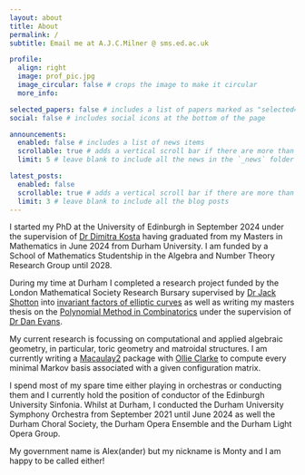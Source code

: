 ```yaml
---
layout: about
title: About
permalink: /
subtitle: Email me at A.J.C.Milner @ sms.ed.ac.uk

profile:
  align: right
  image: prof_pic.jpg
  image_circular: false # crops the image to make it circular
  more_info: 

selected_papers: false # includes a list of papers marked as "selected={true}"
social: false # includes social icons at the bottom of the page

announcements:
  enabled: false # includes a list of news items
  scrollable: true # adds a vertical scroll bar if there are more than 3 news items
  limit: 5 # leave blank to include all the news in the `_news` folder

latest_posts:
  enabled: false
  scrollable: true # adds a vertical scroll bar if there are more than 3 new posts items
  limit: 3 # leave blank to include all the blog posts
---
```


I started my PhD at the University of Edinburgh in September 2024 under the supervision of [Dr Dimitra Kosta](https://sites.google.com/view/dkosta) having graduated from my Masters in Mathematics in June 2024 from Durham University. I am funded by a School of Mathematics Studentship in the Algebra and Number Theory Research Group until 2028.

During my time at Durham I completed a research project funded by the London Mathematical Society Research Bursary supervised by [Dr Jack Shotton](https://www.maths.dur.ac.uk/users/jack.g.shotton/) into [invariant factors of elliptic curves](assets/pdf/curves.pdf) as well as writing my masters thesis on the [Polynomial Method in Combinatorics](assets/pdf/PM.pdf) under the supervision of [Dr Dan Evans](https://www.durham.ac.uk/staff/daniel-evans/).

My current research is focussing on computational and applied algebraic geometry, in particular, toric geometry and matroidal structures. I am currently writing a [Macaulay2](https://macaulay2.com/) package with [Ollie Clarke](https://sites.google.com/view/oclarke-homepage/) to compute every minimal Markov basis associated with a given configuration matrix.

I spend most of my spare time either playing in orchestras or conducting them and I currently hold the position of conductor of the Edinburgh University Sinfonia. Whilst at Durham, I conducted the Durham University Symphony Orchestra from September 2021 until June 2024 as well the Durham Choral Society, the Durham Opera Ensemble and the Durham Light Opera Group.

My government name is Alex(ander) but my nickname is Monty and I am happy to be called either!
